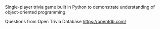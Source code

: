 Single-player trivia game built in Python to demonstrate understanding of object-oriented programming. 

Questions from Open Trivia Database https://opentdb.com/
